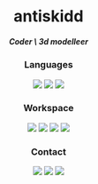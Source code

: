 <h1 align="center">antiskidd</h1>
<div align="center">
  <h5>Coder \ 3d modelleer</h5>
</div>
<div align="center">
  <h3>Languages</h3>
  <img src="https://svgl-badge.vercel.app/api/Language/C?theme=dark"/>
  <img src="https://svgl-badge.vercel.app/api/Language/C%2B%2B?theme=dark"/>
  <img src="https://svgl-badge.vercel.app/api/Language/C%23?theme=dark"/>
</div>
<div align="center">
  <h3>Workspace</h3>
  <img src="https://svgl-badge.vercel.app/api/Software/Visual%20Studio?theme=dark"/>
  <img src="https://svgl-badge.vercel.app/api/Software/Visual%20Studio%20Code?theme=dark"/>
  <img src="https://svgl-badge.vercel.app/api/Software/Blender?theme=dark"/>
  <img src="https://svgl-badge.vercel.app/api/Software/Github?theme=dark"/>
</div>
<div align="center">
  <h3>Contact</h3>
  <a href="https://discord.com/users/1235531970839187547"><img src="https://svgl-badge.vercel.app/api/Software/Discord?theme=dark"></a>
  <a href="https://www.roblox.com/users/299840345/profile"><img src="https://svgl-badge.vercel.app/api/Software/Roblox?theme=dark"></a>
  <a href="https://open.spotify.com/user/31fapmizv3posqn7ywm53al4ipsq"><img src="https://svgl-badge.vercel.app/api/Music/Spotify?theme=dark"></a>
</div>
